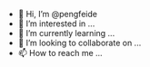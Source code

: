 - 👋 Hi, I’m @pengfeide
- 👀 I’m interested in ...
- 🌱 I’m currently learning ...
- 💞️ I’m looking to collaborate on ...
- 📫 How to reach me ...

<!---
pengfeide/pengfeide is a ✨ special ✨ repository because its `README.md` (this file) appears on your GitHub profile.
You can click the Preview link to take a look at your changes.
--->
